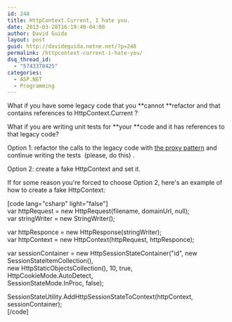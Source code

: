 ```yaml
---
id: 248
title: HttpContext.Current, I hate you.
date: 2013-03-28T16:19:40-04:00
author: David Guida
layout: post
guid: http://davideguida.netne.net/?p=248
permalink: /httpcontext-current-i-hate-you/
dsq_thread_id:
  - "5743370425"
categories:
  - ASP.NET
  - Programming
---
```

What if you have some legacy code that you **cannot **refactor and that contains references to HttpContext.Current ?

What if you are writing unit tests for **your **code and it has references to that legacy code?

Option 1: refactor the calls to the legacy code with <a title="Proxy Pattern" href="http://en.wikipedia.org/wiki/Proxy_pattern" target="_blank">the proxy pattern</a> and continue writing the tests  (please, do this) .

Option 2: create a fake HttpContext and set it.<!--more-->

If for some reason you're forced to choose Option 2, here's an example of how to create a fake HttpContext:

[code lang="csharp" light="false"]  
var httpRequest = new HttpRequest(filename, domainUrl, null);  
var stringWriter = new StringWriter();

var httpResponce = new HttpResponse(stringWriter);  
var httpContext = new HttpContext(httpRequest, httpResponce);

var sessionContainer = new HttpSessionStateContainer("id", new SessionStateItemCollection(),  
new HttpStaticObjectsCollection(), 10, true,  
HttpCookieMode.AutoDetect,  
SessionStateMode.InProc, false);

SessionStateUtility.AddHttpSessionStateToContext(httpContext, sessionContainer);  
[/code]

<div class="post-details-footer-widgets">
</div>